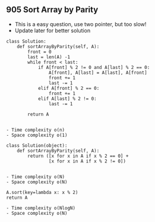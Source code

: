 ## 905 Sort Array by Parity

* This is a easy question, use two pointer, but too slow!
* Update later for better solution


```
class Solution:
    def sortArrayByParity(self, A):
        front = 0
        last = len(A) -1
        while front < last:
            if A[front] % 2 != 0 and A[last] % 2 == 0:
                A[front], A[last] = A[last], A[front]
                front += 1
                last -= 1
            elif A[front] % 2 == 0:
                front += 1
            elif A[last] % 2 != 0:
                last -= 1
        
        return A
    
```

    - Time complexity o(n)
    - Space complexity o(1)


```
class Solution(object):
    def sortArrayByParity(self, A):
        return ([x for x in A if x % 2 == 0] +
                [x for x in A if x % 2 != 0])


```

    - Time complexity o(N)
    - Space complexity o(N)

```
A.sort(key=lambda x: x % 2)
return A

```

    - Time complexity o(NlogN)
    - Space complexity o(N)
    
    